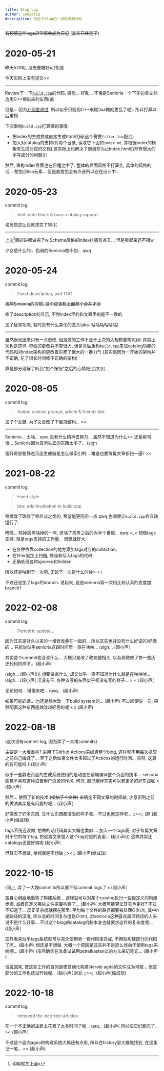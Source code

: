 ```yaml
---
title: Blog Log
author: Senioria
description: 对这个blog的一点说明和计划
...
```


~~有预感这些logs迟早都会成为日记~~
(~~其实已经是了~~)

# 2020-05-21

昨天520呢, 没去要糖好可惜(逃

今天实际上没有提交><

---

Review了一下[`build.cpp`](/build.cpp)的代码, 感觉... 好乱...
不愧是Senioria一个下午边查文档边用C++糊出来的东西(逃

但是... 因为[介绍里说过](../../about.html), 所以似乎只能用C++来糊(lua糊就更乱了呢).
所以打算以后重构.

下次重构`build.cpp`打算做的事情:

- 把index的生成换成直接生成html代码(这个需要`filter.lua`配合)
- 加入对catalog的支持(对每个目录, 读取它下面的`index.md`, 并根据index的模板来生成对应的文档)
  这实际上也解决了到目前为止index.html仍然有很大的手写成分的问题(((

然后, 重构index界面也在日程之中了. 整体的界面风格不打算变,
具体的风格的话... 想加点lisp元素... 但是直接加会有点丑所以还在设计中...

# 2020-05-23

commit log:

> Add code block & basic catalog support

诶居然这么快就摸完了呀(((

---

[上次](#section)[^1]画的饼都做完了w Scheme风格的index排版有点丑... 但是看起来还不错w

少女感什么的... 色弱的Senioria做不到... qwq

[^1]: 明明就在上面x

# 2020-05-24

commit log:

> Fixed description, add TOC

~~按照Senioria的习惯, 这个应该和上面那个合并才对~~

修了description的显示, 不然index里的和文章里的是不一致的.

加了目录功能, 暂时没有什么美化的念头(aka. 咕咕咕咕咕咕)

---

虽然表现出来只有一点更改, 但是做的工作不亚于上次的大规模重构呢(趴
其实上次也是这样, 界面的更改并不算很大,
但是背后重构`build.cpp`来加catalog功能的代码和对index架构的更改着实费了很大的一番力气
(其实是因为一开始的架构并不正确, 花了很长时间修不正确的架构)

算是部分理解了听到"加个按钮"之后的心情吧(苦笑(((

# 2020-08-05

commit log:

> Added custom prompt, article & friends link

加了个友链, 为了文章改了下目录结构... ><

---

Senioria... 太咕... qwq
没有什么精神去努力... 虽然不知道为什么><
还是那句话... Senioria因为自闭失去的东西太多了... (sigh

蛮好奇那些静态页面生成器是怎么做索引的...
难道也要每篇文章都扫一遍? ><

# 2021-08-22

commit log:

> Fixed style
>
> btw, add invokation to build.cpp

稍微改了改修了修样式之类的, 希望能更阳间一点 qwq
也顺便让`build.cpp`会自动运行了.

唔嗯... 除掉高考咕掉的一年, 还咕了高考之后的大半个暑假... qwq >\_<
想做tags支持, 但是tags支持的工作量... 想想就好大:

- 在各种依靠collection的地方添加tags对应的collection;
- 在filter里加上扫描, 处理和写入tags的代码;
- 正确处理各种ignored和hidden.

所以还是咕到下一次吧, 无论下一次是什么时候> \< (

不过还是加了tags的branch.
说起来, 这是senioria第一次用比较认真的态度加branch?

# 2022-02-08

commit log:

> Periodric update...

因为其实是好久以来的一堆修改叠在一起的... 所以其实也并没有什么好说的/好做的...
只能说似乎senioria这段时间里一直在咕咕... (sigh... (超小声(

其实这个commit也没改什么... 大概只是改了改友链相关, 以及稍微修了修一些历史代码的样子... (超小声(

(sigh... (超小声()))
想要做点什么, 却又似乎一直不知道为什么就是在咕咕咕... (sigh... (超小声(
活没有干, 各种该写的东西似乎都没有写的样子... > \< (超小声(

无论如何... 慢慢来吧... qwq... (超小声(

如果可能的话... 也还是想大改一下build system的... (超小声(
不过顺便说一句, 果然配置这种东西是越改越好用的呢 x x (超小声(

# 2022-08-18

(这次没有commit log, 因为弄了一大堆commits)

主要是一大堆重构? 采用了GitHub Actions来编译整个blog, 这样就不用每次提交之前自己编译了...
至于之后如果文件太多超过了Actions的运行时间... 虽然, 这真的有可能吗 ()(超小声(

似乎一些静态页面的生成系统使用的是动态在前端编译整个页面的技术...
senioria感觉不喜欢这种浪费用户资源的作风, 何况, 自己编译其实可以整更多的好东西呢 x (超小声(

然后... 使用了新的技术 ~~(指加了个文件)~~ 来确定不同文章的时间轴, 才意识到之前的做法其实是有问题的呢... (超小声(

好像改了好多东西, 又什么东西都没改的样子呢... 不过也就这样吧... ;;\>\<;; (趴 (超小声(缩成球(

tags系统还没做, 想做的话代码其实大概也类似...: 加入一个tags表,
对于每篇文章, 对于它的每个tag, 把这篇文章加入这个tag对应的表里... (超小声())
这样其实比catalogs还要好做呢 (超小声(

但其实不想做, 单纯就是不想做 ;;\>\<;; (超小声(缩成球(

# 2022-10-15

(同上, 弄了一大堆commits所以就不写commit logs了 x (超小声(

蛮身心俱疲地重构了构建系统... 这样就可以对某个catalog执行一些自定义的构建步骤, 或者自定义哪些文件需要构建了... (超小声(
大概可能算法其实也更好? 不过不知道了... 反正复杂度就摆在那里: 平均每个文件的路径都要被处理$O(h)$次, 其中$h$是路径的深度,
所以总的时间复杂度是$O(nh)$, 对senioria这种喜欢超深路径的人来说不是什么好事...
不过这个blog的catalog机制本身也就要求这样的复杂度呢... (超小声(

这样看来似乎tags系统就可以完全使用另一套代码来完成, 不用动构建部分的代码了呢... (超小声(
但还是不想做, 大概一个原因是其实并不是那么倾向于使用tags系统吧... (超小声(
(虽然确实在准备试试用zettelkasten式的方法来记笔记... (超小声(

话说回来, 做这些工作的目的是使自动化构建literate agda的文件成为可能... 但这部分的工作也还没开始呢... (超小声(
趴趴 ;;\>\<;; (超小声(缩成球(

# 2022-10-18

commit log:

> removed the incorrect articles

在一个不正确的主题上花费了太多时间了呢... qaq... (超小声(
所以把它们删完了... \>\< (超小声(

不过这个面向agda的构建系统大概还有点用, 所以在history里大概能找到, 在这里记一笔... \>\< (超小声(

